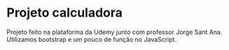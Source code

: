 # Projeto calculadora

Projeto feito na plataforma da Udemy junto com professor Jorge Sant Ana. Utilizamos bootstrap e um pouco de função no JavaScript.
